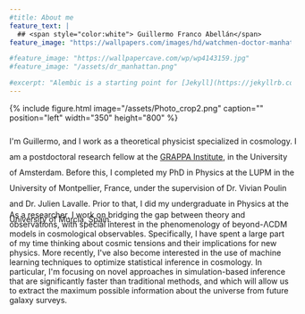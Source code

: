 ```yaml
---
#title: About me
feature_text: |
  ## <span style="color:white"> Guillermo Franco Abellán</span>
feature_image: "https://wallpapers.com/images/hd/watchmen-doctor-manhattan-mars-nf6a1ao2jf8ju0vl.jpg"

#feature_image: "https://wallpapercave.com/wp/wp4143159.jpg"
#feature_image: "/assets/dr_manhattan.png"

#excerpt: "Alembic is a starting point for [Jekyll](https://jekyllrb.com/) projects. Rather than starting from scratch, this boilerplate is designed to get the ball rolling immediately. Install it, configure it, twerk it, push it."
---
```


{% include figure.html image="/assets/Photo_crop2.png" caption="" position="left" width="350" height="800" %}


<p style="line-height:28px;margin-right: -10px; margin-top: 20px;">
I'm Guillermo, and I work as a theoretical physicist specialized in cosmology. I am a postdoctoral research fellow at the <a href="https://www.grappa.amsterdam"> GRAPPA Institute</a>, in the University of Amsterdam. Before this, I completed my PhD in Physics at the LUPM in the University of Montpellier, France, under the supervision of Dr. Vivian Poulin and Dr. Julien Lavalle. Prior to that, I did my undergraduate in Physics at the University of Murcia, Spain.
</p>
<p></p>
<p></p>
<p style="line-height:28px;margin-right: -10px; margin-top: -45px;">

As a researcher, I work on bridging the gap between theory and observations, with special interest in the phenomenology of beyond-ΛCDM models in cosmological observables. Specifically, I have spent a large part of my time thinking about cosmic tensions and their implications for new physics.
More recently, I've also become interested in the use of machine learning techniques to optimize statistical inference in cosmology. In particular, I'm focusing on novel approaches in simulation-based inference that are significantly faster than traditional methods, and which will allow us to extract the maximum possible information about the universe from future galaxy surveys.
</p>
